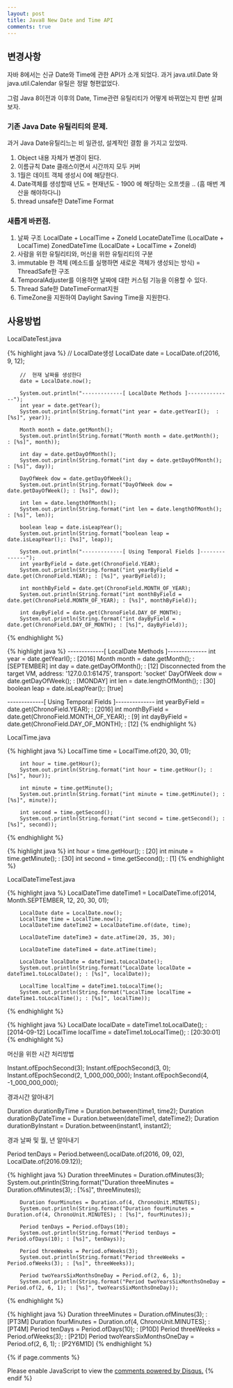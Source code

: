 ```yaml
---
layout: post
title: Java8 New Date and Time API
comments: true
---
```


## 변경사항 

자바 8에서는 신규 Date와 Time에 관한 API가 소개 되었다. 
과거 java.util.Date 와 java.util.Calendar 유틸은 정말 형편없었다. 

그럼 Java 8이전과 이후의 Date, Time관련 유틸리티가 어떻게 바뀌었는지 한번 살펴보자. 

### 기존 Java Date 유틸리티의 문제. 
과거 Java Date유틸리느는 비 일관성, 설계적인 결함 을 가지고 있었따. 
1. Object 내용 자체가 변경이 된다. 
2. 이름규칙 Date 클래스이면서 시간까지 모두 커버
3. 1월은 데이트 객체 생성시 0에 해당한다. 
4. Date객체를 생성할때 년도 = 현재년도 - 1900 에 해당하는 오프셋을 .. (흠 매번 계산을 해야하다니)
5. thread unsafe한 DateTime Format

### 새롭게 바뀐점. 

1. 날짜 구조 
LocalDate + LocalTime + ZoneId
LocateDateTime (LocalDate + LocalTime)
ZonedDateTime  (LocalDate + LocalTime + ZoneId)
2. 사람을 위한 유틸리티와, 머신을 위한 유틸리티의 구분
3. immutable 한 객체 (메소드를 실행하면 새로운 객체가 생성되는 방식) = ThreadSafe한 구조
4. TemporalAdjuster를 이용하면 날짜에 대한 커스텀 기능을 이용할 수 있다. 
5. Thread Safe한 DateTimeFormat지원
6. TimeZone을 지원하여 Daylight Saving Time을 지원한다. 

## 사용방법 

LocalDateTest.java

{% highlight java %}
        //  LocalDate생성
        LocalDate date = LocalDate.of(2016, 9, 12);

        //  현재 날짜를 생성한다
        date = LocalDate.now();

        System.out.println("-------------[ LocalDate Methods ]--------------");
        int year = date.getYear();
        System.out.println(String.format("int year = date.getYearI();  : [%s]", year));

        Month month = date.getMonth();
        System.out.println(String.format("Month month = date.getMonth();  : [%s]", month));

        int day = date.getDayOfMonth();
        System.out.println(String.format("int day = date.getDayOfMonth(); : [%s]", day));

        DayOfWeek dow = date.getDayOfWeek();
        System.out.println(String.format("DayOfWeek dow = date.getDayOfWeek(); : [%s]", dow));

        int len = date.lengthOfMonth();
        System.out.println(String.format("int len = date.lengthOfMonth(); : [%s]", len));

        boolean leap = date.isLeapYear();
        System.out.println(String.format("boolean leap = date.isLeapYear();: [%s]", leap));

        System.out.println("-------------[ Using Temporal Fields ]--------------");
        int yearByField = date.get(ChronoField.YEAR);
        System.out.println(String.format("int yearByField = date.get(ChronoField.YEAR); : [%s]", yearByField));

        int monthByField = date.get(ChronoField.MONTH_OF_YEAR);
        System.out.println(String.format("int monthByField = date.get(ChronoField.MONTH_OF_YEAR); : [%s]", monthByField));

        int dayByField = date.get(ChronoField.DAY_OF_MONTH);
        System.out.println(String.format("int dayByField = date.get(ChronoField.DAY_OF_MONTH); : [%s]", dayByField));
{% endhighlight %} 

{% highlight java %}
-------------[ LocalDate Methods ]--------------
int year = date.getYearI();  : [2016]
Month month = date.getMonth();  : [SEPTEMBER]
int day = date.getDayOfMonth(); : [12]
Disconnected from the target VM, address: '127.0.0.1:61475', transport: 'socket'
DayOfWeek dow = date.getDayOfWeek(); : [MONDAY]
int len = date.lengthOfMonth(); : [30]
boolean leap = date.isLeapYear();: [true]

-------------[ Using Temporal Fields ]--------------
int yearByField = date.get(ChronoField.YEAR); : [2016]
int monthByField = date.get(ChronoField.MONTH_OF_YEAR); : [9]
int dayByField = date.get(ChronoField.DAY_OF_MONTH); : [12]
{% endhighlight %}

LocalTime.java

{% highlight java %}
        LocalTime time = LocalTime.of(20, 30, 01);

        int hour = time.getHour();
        System.out.println(String.format("int hour = time.getHour(); : [%s]", hour));

        int minute = time.getMinute();
        System.out.println(String.format("int minute = time.getMinute(); : [%s]", minute));

        int second = time.getSecond();
        System.out.println(String.format("int second = time.getSecond(); : [%s]", second));
{% endhighlight %}

{% highlight java %}
int hour = time.getHour(); : [20]
int minute = time.getMinute(); : [30]
int second = time.getSecond(); : [1]
{% endhighlight %}

LocalDateTimeTest.java

{% highlight java %}
        LocalDateTime dateTime1 = LocalDateTime.of(2014, Month.SEPTEMBER, 12, 20, 30, 01);

        LocalDate date = LocalDate.now();
        LocalTime time = LocalTime.now();
        LocalDateTime dateTime2 = LocalDateTime.of(date, time);

        LocalDateTime dateTime3 = date.atTime(20, 35, 30);

        LocalDateTime dateTime4 = date.atTime(time);

        LocalDate localDate = dateTime1.toLocalDate();
        System.out.println(String.format("LocalDate localDate = dateTime1.toLocalDate(); : [%s]", localDate));

        LocalTime localTime = dateTime1.toLocalTime();
        System.out.println(String.format("LocalTime localTime = dateTime1.toLocalTime(); : [%s]", localTime));
{% endhighlight %}

{% highlight java %}
LocalDate localDate = dateTime1.toLocalDate(); : [2014-09-12]
LocalTime localTime = dateTime1.toLocalTime(); : [20:30:01]
{% endhighlight %}

머신을 위한 시간 처리방법 

Instant.ofEpochSecond(3);
Instant.ofEpochSecond(3, 0);
Instant.ofEpochSecond(2, 1_000_000_000);
Instant.ofEpochSecond(4, -1_000_000_000);

경과시간 알아내기 

Duration durationByTime = Duration.between(time1, time2);
Duration durationByDateTime = Duration.between(dateTime1, dateTime2);
Duration durationByInstant = Duration.between(instant1, instant2);

경과 날짜 및 월, 년 알아내기 

Period tenDays = Period.between(LocalDate.of(2016, 09, 02), LocalDate.of(2016.09.12));

{% highlight java %}
        Duration threeMinutes = Duration.ofMinutes(3);
        System.out.println(String.format("Duration threeMinutes = Duration.ofMinutes(3); : [%s]", threeMinutes));


        Duration fourMinutes = Duration.of(4, ChronoUnit.MINUTES);
        System.out.println(String.format("Duration fourMinutes = Duration.of(4, ChronoUnit.MINUTES); : [%s]", fourMinutes));

        Period tenDays = Period.ofDays(10);
        System.out.println(String.format("Period tenDays = Period.ofDays(10); : [%s]", tenDays));

        Period threeWeeks = Period.ofWeeks(3);
        System.out.println(String.format("Period threeWeeks = Period.ofWeeks(3); : [%s]", threeWeeks));

        Period twoYearsSixMonthsOneDay = Period.of(2, 6, 1);
        System.out.println(String.format("Period twoYearsSixMonthsOneDay = Period.of(2, 6, 1); : [%s]", twoYearsSixMonthsOneDay));
{% endhighlight %}

{% highlight java %}
Duration threeMinutes = Duration.ofMinutes(3); : [PT3M]
Duration fourMinutes = Duration.of(4, ChronoUnit.MINUTES); : [PT4M]
Period tenDays = Period.ofDays(10); : [P10D]
Period threeWeeks = Period.ofWeeks(3); : [P21D]
Period twoYearsSixMonthsOneDay = Period.of(2, 6, 1); : [P2Y6M1D]
{% endhighlight %}



{% if page.comments %}
<div id="disqus_thread"></div>
<script>
   /**
     *  RECOMMENDED CONFIGURATION VARIABLES: EDIT AND UNCOMMENT THE SECTION BELOW TO INSERT DYNAMIC VALUES FROM YOUR PLATFORM OR CMS.
     *  LEARN WHY DEFINING THESE VARIABLES IS IMPORTANT: https://disqus.com/admin/universalcode/#configuration-variables
     */
    /*
    var disqus_config = function () {
        this.page.url = PAGE_URL;  // Replace PAGE_URL with your page's canonical URL variable
        this.page.identifier = PAGE_IDENTIFIER; // Replace PAGE_IDENTIFIER with your page's unique identifier variable
    };
    */
    (function() {  // DON'T EDIT BELOW THIS LINE
        var d = document;
        s = d.createElement('script'); 
        s.src = '//https-unclebae-github-io.disqus.com/embed.js';
        
        s.setAttribute('data-timestamp', +new Date());
        (d.head || d.body).appendChild(s);
    })();
</script>
<noscript>Please enable JavaScript to view the <a href="https://disqus.com/?ref_noscript" rel="nofollow">comments powered by Disqus.</a></noscript>
{% endif %}

